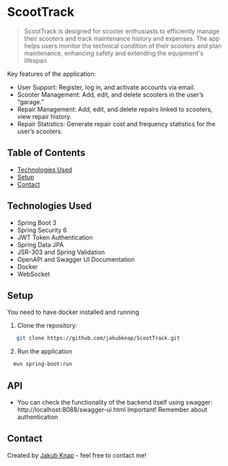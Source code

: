 # ScootTrack
>ScootTrack is designed for scooter enthusiasts to efficiently manage their scooters and track maintenance history and expenses. The app helps users monitor the technical condition of their scooters and plan maintenance, enhancing safety and extending the equipment's lifespan

Key features of the application:
- User Support: Register, log in, and activate accounts via email.
- Scooter Management: Add, edit, and delete scooters in the user’s “garage.”
- Repair Management: Add, edit, and delete repairs linked to scooters, view repair history.
- Repair Statistics: Generate repair cost and frequency statistics for the user’s scooters.

## Table of Contents
* [Technologies Used](#technologies-used)
* [Setup](#setup)
* [Contact](#contact)

## Technologies Used
- Spring Boot 3
- Spring Security 6
- JWT Token Authentication
- Spring Data JPA
- JSR-303 and Spring Validation
- OpenAPI and Swagger UI Documentation
- Docker
- WebSocket

## Setup
You need to have docker installed and running 

1. Clone the repository:
```bash
   git clone https://github.com/jakubknap/ScootTrack.git
```
2. Run the application
```bash
  mvn spring-boot:run
```

## API
- You can check the functionality of the backend itself using swagger: http://localhost:8088/swagger-ui.html  Important! Remember about authentication

## Contact
Created by [Jakub Knap](https://www.linkedin.com/in/jakub-knap/) - feel free to contact me!
